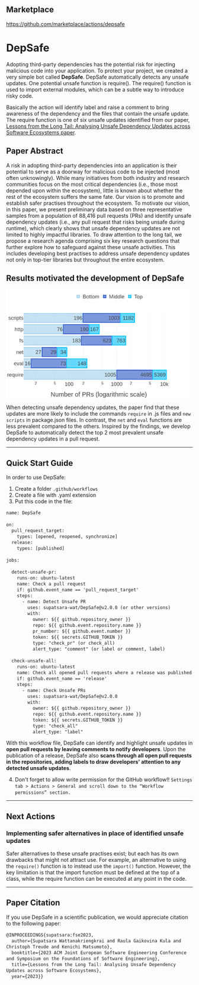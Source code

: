 ## Marketplace

https://github.com/marketplace/actions/depsafe


# DepSafe

Adopting third-party dependencies has the potential risk for injecting malicious code into your application. To protect your project, we created a very simple bot called **DepSafe**. DepSafe automatically detects any unsafe updates. One potential unsafe function is require(). The require() function is used to import external modules, which can be a subtle way to introduce risky code. 

Basically the action will identify label and raise a comment to bring awareness of the dependency and the files that contain the unsafe update. The require function is one of six unsafe updates identified from our paper, [Lessons from the Long Tail: Analysing Unsafe Dependency Updates across Software Ecosystems paper](https://arxiv.org/abs/2309.04197). 

## Paper Abstract 

A risk in adopting third-party dependencies into an application is their potential to serve as a doorway for malicious code to be injected (most often unknowingly). While many initiatives from both industry and research communities focus on the most critical dependencies (i.e., those most depended upon within the ecosystem), little is known about whether the rest of the ecosystem suffers the same fate. Our vision is to promote and establish safer practises throughout the ecosystem. To motivate our vision, in this paper, we present preliminary data based on three representative samples from a population of 88,416 pull requests (PRs) and identify unsafe dependency updates (i.e., any pull request that risks being unsafe during runtime), which clearly shows that unsafe dependency updates are not limited to highly impactful libraries. To draw attention to the long tail, we propose a research agenda comprising six key research questions that further explore how to safeguard against these unsafe activities. This includes developing best practises to address unsafe dependency updates not only in top-tier libraries but throughout the entire ecosystem.

## Results motivated the development of DepSafe

<img src="./images/RQ1_keyword_new.png" alt="Frequency of unsafe dependency updates" width="500"/>

When detecting unsafe dependency updates, the paper find that these updates are more likely to include the commands `require` in .js files and `new scripts` in package.json files. In contrast, the `net` and  `eval` functions are less prevalent compared to the others. Inspired by the findings, we develop DepSafe to automatically detect the top 2 most prevalent unsafe dependency updates in a pull request.

---

## Quick Start Guide

In order to use DepSafe:
1. Create a folder `.github/workflows`
2. Create a file with .yaml extension
3. Put this code in the file:

```
name: DepSafe

on: 
  pull_request_target:
    types: [opened, reopened, synchronize]
  release:
    types: [published]

jobs:

  detect-unsafe-pr:
    runs-on: ubuntu-latest
    name: Check a pull request
    if: github.event_name == 'pull_request_target'
    steps:
      - name: Detect Unsafe PR
        uses: supatsara-wat/DepSafe@v2.0.0 (or other versions)
        with:
          owner: ${{ github.repository_owner }}
          repo: ${{ github.event.repository.name }}
          pr_number: ${{ github.event.number }}
          token: ${{ secrets.GITHUB_TOKEN }}
          type: "check_pr" (or check_all)
          alert_type: "comment" (or label or comment, label)

  check-unsafe-all:
    runs-on: ubuntu-latest
    name: Check all opened pull requests where a release was published
    if: github.event_name == 'release'
    steps:
      - name: Check Unsafe PRs
        uses: supatsara-wat/DepSafe@v2.0.0
        with:
          owner: ${{ github.repository_owner }}
          repo: ${{ github.event.repository.name }}
          token: ${{ secrets.GITHUB_TOKEN }}
          type: "check_all"
          alert_type: "label"
```

With this workflow file, DepSafe can identify and highlight unsafe updates in **open pull requests by leaving comments to notify developers**. Upon the publication of a release, DepSafe also **scans through all open pull requests in the repositories, adding labels to draw developers' attention to any detected unsafe updates**.


4. Don't forget to allow write permission for the GitHub workflow!!
`Settings tab > Actions > General and scroll down to the “Workflow permissions” section.`

---

## Next Actions

### Implementing safer alternatives in place of identified unsafe updates 

Safer alternatives to these unsafe practises exist; but each has its own drawbacks that might not attract use. For example, an alternative to using the `require()` function is to instead use the `import()` function. However, the key limitation is that the import function must be defined at the top of a class, while the require function can be executed at any point in the code.

---

## Paper Citation
If you use DepSafe in a scientific publication, we would appreciate citation to the following paper:
```
@INPROCEEDINGS{supatsara:fse2023,
  author={Supatsara Wattanakriengkrai and Raula Gaikovina Kula and Christoph Treude and Kenichi Matsumoto},
  booktitle={2023 ACM Joint European Software Engineering Conference and Symposium on the Foundations of Software Engineering}, 
  title={Lessons from the Long Tail: Analysing Unsafe Dependency Updates across Software Ecosystems}, 
  year={2023}}
```
